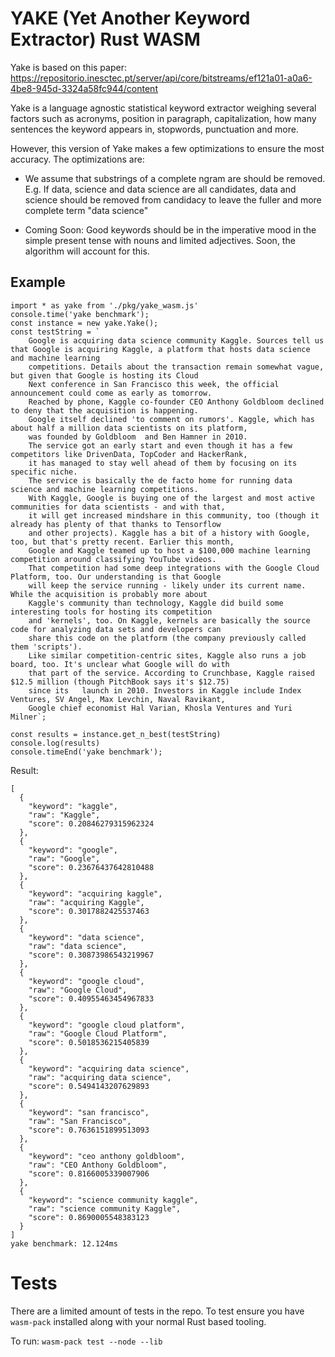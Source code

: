 # YAKE (Yet Another Keyword Extractor) Rust WASM

Yake is based on this paper: https://repositorio.inesctec.pt/server/api/core/bitstreams/ef121a01-a0a6-4be8-945d-3324a58fc944/content

Yake is a language agnostic statistical keyword extractor weighing several factors such as acronyms, position in paragraph, capitalization, how many sentences the keyword appears in, stopwords, punctuation and more.

However, this version of Yake makes a few optimizations to ensure the most accuracy. The optimizations are:

- We assume that substrings of a complete ngram are should be removed. E.g. If data, science and data science are all candidates, data and science should be removed from candidacy to leave the fuller and more complete term "data science"

- Coming Soon: Good keywords should be in the imperative mood in the simple present tense with nouns and limited adjectives. Soon, the algorithm will account for this.

## Example 

```
import * as yake from './pkg/yake_wasm.js'
console.time('yake benchmark');
const instance = new yake.Yake();
const testString = `
    Google is acquiring data science community Kaggle. Sources tell us that Google is acquiring Kaggle, a platform that hosts data science and machine learning 
    competitions. Details about the transaction remain somewhat vague, but given that Google is hosting its Cloud 
    Next conference in San Francisco this week, the official announcement could come as early as tomorrow. 
    Reached by phone, Kaggle co-founder CEO Anthony Goldbloom declined to deny that the acquisition is happening. 
    Google itself declined 'to comment on rumors'. Kaggle, which has about half a million data scientists on its platform, 
    was founded by Goldbloom  and Ben Hamner in 2010. 
    The service got an early start and even though it has a few competitors like DrivenData, TopCoder and HackerRank, 
    it has managed to stay well ahead of them by focusing on its specific niche. 
    The service is basically the de facto home for running data science and machine learning competitions. 
    With Kaggle, Google is buying one of the largest and most active communities for data scientists - and with that, 
    it will get increased mindshare in this community, too (though it already has plenty of that thanks to Tensorflow 
    and other projects). Kaggle has a bit of a history with Google, too, but that's pretty recent. Earlier this month, 
    Google and Kaggle teamed up to host a $100,000 machine learning competition around classifying YouTube videos. 
    That competition had some deep integrations with the Google Cloud Platform, too. Our understanding is that Google 
    will keep the service running - likely under its current name. While the acquisition is probably more about 
    Kaggle's community than technology, Kaggle did build some interesting tools for hosting its competition 
    and 'kernels', too. On Kaggle, kernels are basically the source code for analyzing data sets and developers can 
    share this code on the platform (the company previously called them 'scripts'). 
    Like similar competition-centric sites, Kaggle also runs a job board, too. It's unclear what Google will do with 
    that part of the service. According to Crunchbase, Kaggle raised $12.5 million (though PitchBook says it's $12.75) 
    since its   launch in 2010. Investors in Kaggle include Index Ventures, SV Angel, Max Levchin, Naval Ravikant,
    Google chief economist Hal Varian, Khosla Ventures and Yuri Milner`;

const results = instance.get_n_best(testString)
console.log(results)
console.timeEnd('yake benchmark');
```

Result:

```
[
  {
    "keyword": "kaggle",
    "raw": "Kaggle",
    "score": 0.20846279315962324
  },
  {
    "keyword": "google",
    "raw": "Google",
    "score": 0.23676437642810488
  },
  {
    "keyword": "acquiring kaggle",
    "raw": "acquiring Kaggle",
    "score": 0.3017882425537463
  },
  {
    "keyword": "data science",
    "raw": "data science",
    "score": 0.30873986543219967
  },
  {
    "keyword": "google cloud",
    "raw": "Google Cloud",
    "score": 0.40955463454967833
  },
  {
    "keyword": "google cloud platform",
    "raw": "Google Cloud Platform",
    "score": 0.5018536215405839
  },
  {
    "keyword": "acquiring data science",
    "raw": "acquiring data science",
    "score": 0.5494143207629893
  },
  {
    "keyword": "san francisco",
    "raw": "San Francisco",
    "score": 0.7636151899513093
  },
  {
    "keyword": "ceo anthony goldbloom",
    "raw": "CEO Anthony Goldbloom",
    "score": 0.8166005339007906
  },
  {
    "keyword": "science community kaggle",
    "raw": "science community Kaggle",
    "score": 0.8690005548383123
  }
]
yake benchmark: 12.124ms
```

# Tests
There are a limited amount of tests in the repo. To test ensure you have `wasm-pack` installed along with your normal Rust based tooling.

To run: `wasm-pack test --node --lib`

